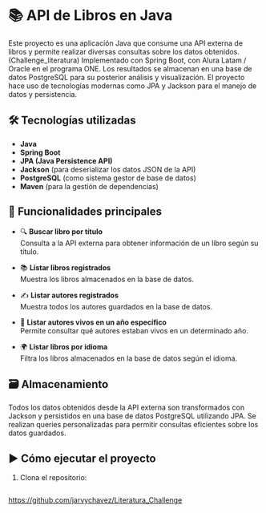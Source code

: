 # 📚 API de Libros en Java

Este proyecto es una aplicación Java que consume una API externa de libros y permite realizar diversas consultas sobre los datos obtenidos.(Challenge_literatura) Implementado con Spring Boot, con Alura Latam / Oracle en el programa ONE.
Los resultados se almacenan en una base de datos PostgreSQL para su posterior análisis y visualización. 
El proyecto hace uso de tecnologías modernas como JPA y Jackson para el manejo de datos y persistencia.

## 🛠️ Tecnologías utilizadas

- **Java**
- **Spring Boot**
- **JPA (Java Persistence API)**
- **Jackson** (para deserializar los datos JSON de la API)
- **PostgreSQL** (como sistema gestor de base de datos)
- **Maven** (para la gestión de dependencias)

## 🔧 Funcionalidades principales

- 🔍 **Buscar libro por título**  
  Consulta a la API externa para obtener información de un libro según su título.

- 📚 **Listar libros registrados**  
  Muestra los libros almacenados en la base de datos.

- ✍️ **Listar autores registrados**  
  Muestra todos los autores guardados en la base de datos.

- 🧓 **Listar autores vivos en un año específico**  
  Permite consultar qué autores estaban vivos en un determinado año.

- 🌍 **Listar libros por idioma**  
  Filtra los libros almacenados en la base de datos según el idioma.

## 🗃️ Almacenamiento

Todos los datos obtenidos desde la API externa son transformados con Jackson y persistidos en una base de datos PostgreSQL utilizando JPA. Se realizan queries personalizadas para permitir consultas eficientes sobre los datos guardados.

## ▶️ Cómo ejecutar el proyecto

1. Clona el repositorio:
   ```bash
 https://github.com/jarvychavez/Literatura_Challenge

